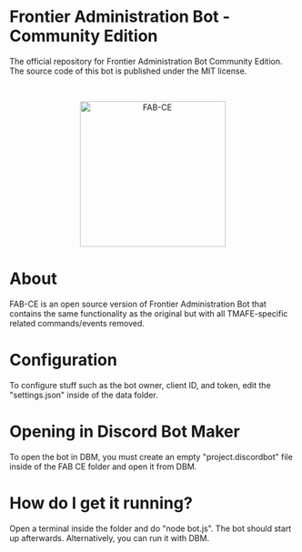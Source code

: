# Frontier Administration Bot - Community Edition
The official repository for Frontier Administration Bot Community Edition. The source code of this bot is published under the MIT license.
<div align="center">
  <br />
  <p>
  <a href="https://github.com/Konnor88/FAB-CE"><img src="https://tmafe.com/images/fabceicon.png" width="256" alt="FAB-CE" /></a>
  </p>
  </div>
  <h1>About </h1>
  <p> FAB-CE is an open source version of Frontier Administration Bot that contains the same functionality as the original but with all TMAFE-specific related commands/events removed. </p>
  <h1>Configuration </h1>
 <p> To configure stuff such as the bot owner, client ID, and token, edit the "settings.json" inside of the data folder. </p>
<h1>Opening in Discord Bot Maker </h1>
  <p> To open the bot in DBM, you must create an empty "project.discordbot" file inside of the FAB CE folder and open it from DBM.
  <h1> How do I get it running? </h1>
  Open a terminal inside the folder and do "node bot.js". The bot should start up afterwards. Alternatively, you can run it with DBM.
